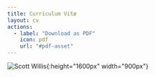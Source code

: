 ```yaml
---
title: Curriculum Vitæ
layout: cv
actions:
  - label: "Download as PDF"
    icon: pdf
    url: "#pdf-asset"
---
```


![Scott Willis](/assets/images/scott-willis-cv.png){:height="1600px" width="900px"}
